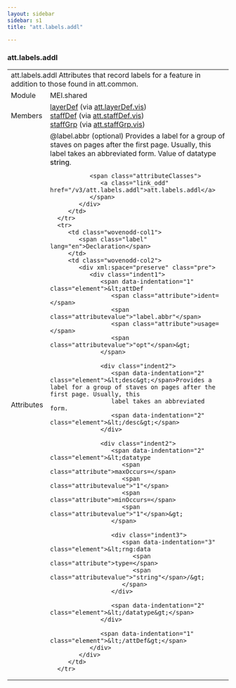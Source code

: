```yaml
---
layout: sidebar
sidebar: s1
title: "att.labels.addl"

---
```


<div class="classSpec att">
   <h3 id="att.labels.addl">att.labels.addl</h3>
   <table class="wovenodd">
      <tr>
         <td colspan="2" class="wovenodd-col2">
            <span class="label">att.labels.addl</span> Attributes that record labels for a feature in addition to those found in
            att.common.
         </td>
      </tr>
      <tr>
         <td class="wovenodd-col1">
            <span class="label" lang="en">Module</span>
         </td>
         <td class="wovenodd-col2">MEI.shared</td>
      </tr>
      <tr>
         <td class="wovenodd-col1">
            <span class="label" lang="en">Members</span>
         </td>
         <td class="wovenodd-col2">
            <div class="parent">
               <div>
                  <a class="link_odd_elementSpec" href="/v3/layerDef">layerDef</a>
                  <span> (via 
                     <a class="link_odd_classSpec" href="/v3/att.layerDef.vis">att.layerDef.vis</a>)
                  </span>
               </div>
               <div>
                  <a class="link_odd_elementSpec" href="/v3/staffDef">staffDef</a>
                  <span> (via 
                     <a class="link_odd_classSpec" href="/v3/att.staffDef.vis">att.staffDef.vis</a>)
                  </span>
               </div>
               <div>
                  <a class="link_odd_elementSpec" href="/v3/staffGrp">staffGrp</a>
                  <span> (via 
                     <a class="link_odd_classSpec" href="/v3/att.staffGrp.vis">att.staffGrp.vis</a>)
                  </span>
               </div>
            </div>
         </td>
      </tr>
      <tr>
         <td class="wovenodd-col1">
            <span class="label" lang="en">Attributes</span>
         </td>
         <td class="wovenodd-col2">
            <div class="attributeDef">
               <span class="attribute">@label.abbr</span>
               <span class="attributeUsage">(optional)</span>
               <span class="attributeDesc">Provides a label for a group of staves on pages after the first page. Usually, this
                  label takes an abbreviated form.
               </span>
               Value of datatype 
               <span style="font-weight: 500;">string</span>.
               
               <span class="attributeClasses">
                  <a class="link_odd" href="/v3/att.labels.addl">att.labels.addl</a>
               </span>
            </div>
         </td>
      </tr>
      <tr>
         <td class="wovenodd-col1">
            <span class="label" lang="en">Declaration</span>
         </td>
         <td class="wovenodd-col2">
            <div xml:space="preserve" class="pre">
               <div class="indent1">
                  <span data-indentation="1" class="element">&lt;attDef 
                     <span class="attribute">ident=</span>
                     <span class="attributevalue">"label.abbr"</span> 
                     <span class="attribute">usage=</span>
                     <span class="attributevalue">"opt"</span>&gt;
                  </span>
                  
                  <div class="indent2">
                     <span data-indentation="2" class="element">&lt;desc&gt;</span>Provides a label for a group of staves on pages after the first page. Usually, this
                     label takes an abbreviated form.
                     <span data-indentation="2" class="element">&lt;/desc&gt;</span>
                  </div>
                  
                  <div class="indent2">
                     <span data-indentation="2" class="element">&lt;datatype 
                        <span class="attribute">maxOccurs=</span>
                        <span class="attributevalue">"1"</span> 
                        <span class="attribute">minOccurs=</span>
                        <span class="attributevalue">"1"</span>&gt;
                     </span>
                     
                     <div class="indent3">
                        <span data-indentation="3" class="element">&lt;rng:data 
                           <span class="attribute">type=</span>
                           <span class="attributevalue">"string"</span>/&gt;
                        </span>
                     </div>
                     
                     <span data-indentation="2" class="element">&lt;/datatype&gt;</span>
                  </div>
                  
                  <span data-indentation="1" class="element">&lt;/attDef&gt;</span>
               </div>
            </div>
         </td>
      </tr>
   </table>
</div>
